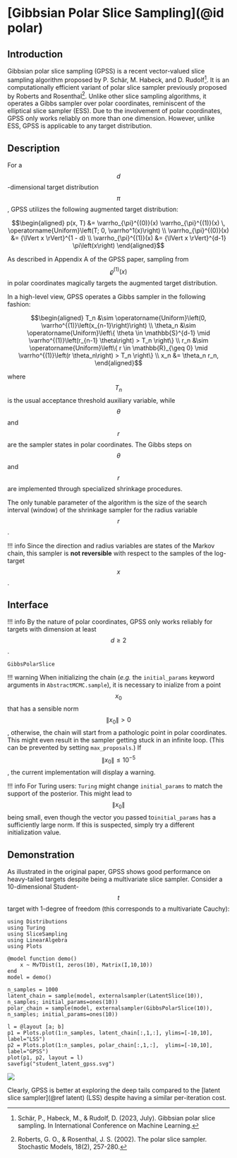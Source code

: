 
# [Gibbsian Polar Slice Sampling](@id polar)

## Introduction
Gibbsian polar slice sampling (GPSS) is a recent vector-valued slice sampling algorithm proposed by P. Schär, M. Habeck, and D. Rudolf[^SHR2023].
It is an computationally efficient variant of polar slice sampler previously proposed by Roberts and Rosenthal[^RR2002].
Unlike other slice sampling algorithms, it operates a Gibbs sampler over polar coordinates, reminiscent of the elliptical slice sampler (ESS).
Due to the involvement of polar coordinates, GPSS only works reliably on more than one dimension.
However, unlike ESS, GPSS is applicable to any target distribution.


## Description
For a $$d$$-dimensional target distribution $$\pi$$, GPSS utilizes the following augmented target distribution:
```math
\begin{aligned}
    p(x, T)      &= \varrho_{\pi}^{(0)}(x) \varrho_{\pi}^{(1)}(x) \, \operatorname{Uniform}\left(T; 0, \varrho^1(x)\right) \\
    \varrho_{\pi}^{(0)}(x) &= {\lVert x \rVert}^{1 - d} \\
    \varrho_{\pi}^{(1)}(x) &= {\lVert x \rVert}^{d-1} \pi\left(x\right)
\end{aligned}
```
As described in Appendix A of the GPSS paper, sampling from $$\varrho^{(1)}(x)$$ in polar coordinates magically targets the augmented target distribution.

In a high-level view, GPSS operates a Gibbs sampler in the following fashion:
```math
\begin{aligned}
T_n      &\sim \operatorname{Uniform}\left(0, \varrho^{(1)}\left(x_{n-1}\right)\right) \\
\theta_n &\sim \operatorname{Uniform}\left\{ \theta \in \mathbb{S}^{d-1} \mid \varrho^{(1)}\left(r_{n-1} \theta\right) > T_n \right\} \\
r_n      &\sim \operatorname{Uniform}\left\{ r \in \mathbb{R}_{\geq 0} \mid \varrho^{(1)}\left(r \theta_n\right) > T_n \right\} \\
x_n      &= \theta_n r_n,
\end{aligned}
```
where $$T_n$$ is the usual acceptance threshold auxiliary variable, while $$\theta$$ and $$r$$ are the sampler states in polar coordinates.
The Gibbs steps on $$\theta$$ and $$r$$ are implemented through specialized shrinkage procedures.

The only tunable parameter of the algorithm is the size of the search interval (window) of the shrinkage sampler for the radius variable $$r$$.

!!! info
    Since the direction and radius variables are states of the Markov chain, this sampler is **not reversible** with respect to the samples of the log-target $$x$$.
	
## Interface

!!! info
    By the nature of polar coordinates, GPSS only works reliably for targets with dimension at least $$d \geq 2$$.

```@docs
GibbsPolarSlice
```

!!! warning
    When initializing the chain (*e.g.* the `initial_params` keyword arguments in `AbstractMCMC.sample`), it is necessary to inialize from a point $$x_0$$ that has a sensible norm $$\lVert x_0 \rVert > 0$$, otherwise, the chain will start from a pathologic point in polar coordinates. This might even result in the sampler getting stuck in an infinite loop. (This can be prevented by setting `max_proposals`.) If $$\lVert x_0 \rVert \leq 10^{-5}$$, the current implementation will display a warning. 
	
!!! info
	For Turing users: `Turing` might change `initial_params` to match the support of the posterior. This might lead to $$\lVert x_0 \rVert$$ being small, even though the vector you passed to`initial_params` has a sufficiently large norm. If this is suspected, simply try a different initialization value.


## Demonstration
As illustrated in the original paper, GPSS shows good performance on heavy-tailed targets despite being a multivariate slice sampler.
Consider a 10-dimensional Student-$$t$$ target with 1-degree of freedom (this corresponds to a multivariate Cauchy):

```@example gpss
using Distributions
using Turing
using SliceSampling
using LinearAlgebra
using Plots

@model function demo()
    x ~ MvTDist(1, zeros(10), Matrix(I,10,10))
end
model = demo()

n_samples = 1000
latent_chain = sample(model, externalsampler(LatentSlice(10)), n_samples; initial_params=ones(10))
polar_chain = sample(model, externalsampler(GibbsPolarSlice(10)), n_samples; initial_params=ones(10))

l = @layout [a; b]
p1 = Plots.plot(1:n_samples, latent_chain[:,1,:], ylims=[-10,10], label="LSS")
p2 = Plots.plot(1:n_samples, polar_chain[:,1,:],  ylims=[-10,10], label="GPSS")
plot(p1, p2, layout = l)
savefig("student_latent_gpss.svg")
```
![](student_latent_gpss.svg)

Clearly, GPSS is better at exploring the deep tails compared to the [latent slice sampler](@ref latent) (LSS) despite having a similar per-iteration cost.


[^SHR2023]: Schär, P., Habeck, M., & Rudolf, D. (2023, July). Gibbsian polar slice sampling. In International Conference on Machine Learning.
[^RR2002]: Roberts, G. O., & Rosenthal, J. S. (2002). The polar slice sampler. Stochastic Models, 18(2), 257-280.
